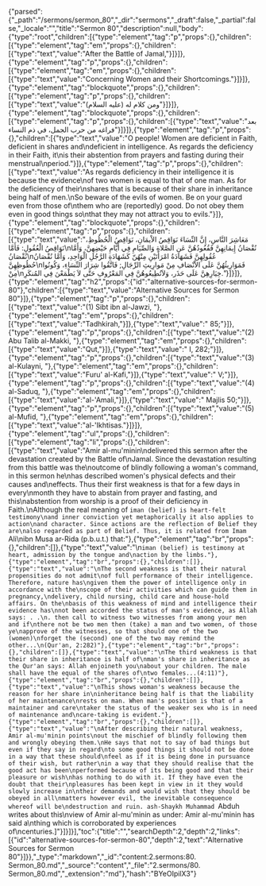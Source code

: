 {"parsed":{"_path":"/sermons/sermon_80","_dir":"sermons","_draft":false,"_partial":false,"_locale":"","title":"Sermon 80","description":null,"body":{"type":"root","children":[{"type":"element","tag":"p","props":{},"children":[{"type":"element","tag":"em","props":{},"children":[{"type":"text","value":"After the Battle of Jamal,"}]}]},{"type":"element","tag":"p","props":{},"children":[{"type":"element","tag":"em","props":{},"children":[{"type":"text","value":"Concerning Women and their Shortcomings."}]}]},{"type":"element","tag":"blockquote","props":{},"children":[{"type":"element","tag":"p","props":{},"children":[{"type":"text","value":"ومن كلام له (عليه السلام)"}]}]},{"type":"element","tag":"blockquote","props":{},"children":[{"type":"element","tag":"p","props":{},"children":[{"type":"text","value":"بعد فراغه من حرب الجمل، في ذم النساء"}]}]},{"type":"element","tag":"p","props":{},"children":[{"type":"text","value":"O people! Women are deficient in Faith, deficient in shares and\ndeficient in intelligence. As regards the deficiency in their Faith, it\nis their abstention from prayers and fasting during their menstrual\nperiod."}]},{"type":"element","tag":"p","props":{},"children":[{"type":"text","value":"As regards deficiency in their intelligence it is because the evidence\nof two women is equal to that of one man. As for the deficiency of their\nshares that is because of their share in inheritance being half of men.\nSo beware of the evils of women. Be on your guard even from those of\nthem who are (reportedly) good. Do not obey them even in good things so\nthat they may not attract you to evils."}]},{"type":"element","tag":"blockquote","props":{},"children":[{"type":"element","tag":"p","props":{},"children":[{"type":"text","value":"مَعَاشِرَ النَّاسِ، إِنَّ النِّسَاءَ نَوَاقِصُ الاْيمَانِ، نَوَاقِصُ الْحُظُوظِ، نَوَاقِصُ الْعُقُولِ: فَأَمَّا\nنُقْصَانُ إِيمَانِهِنَّ فَقُعُودُهُنَّ عَنِ الصَّلاةِ وَالصِّيَامِ فِي أَيَّامِ حَيْضِهِنَّ، وَأَمَّا نُقْصَانُ\nعُقُولِهِنَّ فَشَهَادَةُ امْرَأَتَيْنِ مِنْهُنّ كَشَهَادَةِ الرَّجُلِ الْوَاحِدِ، وَأَمَّا نُقْصَانُ حُظُوظِهِنَّ\nفَمَوَارِيثُهُنَّ عَلَى الاْنْصَافِ مِنْ مَوارِيثِ الرِّجَالِ; فَاتَّقُوا شِرَارَ النِّسَاءِ، وَكُونُوا مِنْ\nخِيَارِهِنَّ عَلَى حَذَر، وَلاَتُطِيعُوهُنَّ فِي المَعْرُوفِ حَتَّى لاَ يَطْمَعْنَ فِي المُنكَرِ."}]}]},{"type":"element","tag":"h2","props":{"id":"alternative-sources-for-sermon-80"},"children":[{"type":"text","value":"Alternative Sources for Sermon 80"}]},{"type":"element","tag":"p","props":{},"children":[{"type":"text","value":"(1) Sibt ibn al-Jawzi, "},{"type":"element","tag":"em","props":{},"children":[{"type":"text","value":"Tadhkirah,"}]},{"type":"text","value":" 85;"}]},{"type":"element","tag":"p","props":{},"children":[{"type":"text","value":"(2) Abu Talib al-Makki, "},{"type":"element","tag":"em","props":{},"children":[{"type":"text","value":"Qut,"}]},{"type":"text","value":" I, 282;"}]},{"type":"element","tag":"p","props":{},"children":[{"type":"text","value":"(3) al-Kulayni, "},{"type":"element","tag":"em","props":{},"children":[{"type":"text","value":"Furu' al-Kafi,"}]},{"type":"text","value":" V;"}]},{"type":"element","tag":"p","props":{},"children":[{"type":"text","value":"(4) al-Saduq, "},{"type":"element","tag":"em","props":{},"children":[{"type":"text","value":"al-'Amali,"}]},{"type":"text","value":" Majlis 50;"}]},{"type":"element","tag":"p","props":{},"children":[{"type":"text","value":"(5) al-Mufid, "},{"type":"element","tag":"em","props":{},"children":[{"type":"text","value":"al-'Ikhtisas."}]}]},{"type":"element","tag":"ul","props":{},"children":[{"type":"element","tag":"li","props":{},"children":[{"type":"text","value":"Amir al-mu'minin\ndelivered this sermon after the devastation created by the Battle of\nJamal. Since the devastation resulting from this battle was the\noutcome of blindly following a woman's command, in this sermon he\nhas described women's physical defects and their causes and\neffects. Thus their first weakness is that for a few days in every\nmonth they have to abstain from prayer and fasting, and this\nabstention from worship is a proof of their deficiency in Faith.\nAlthough the real meaning of `iman (belief) is heart-felt testimony\nand inner conviction yet metaphorically it also applies to action\nand character. Since actions are the reflection of Belief they are\nalso regarded as part of Belief. Thus, it is related from Imam `Ali\nibn Musa ar-Rida (p.b.u.t.) that:"},{"type":"element","tag":"br","props":{},"children":[]},{"type":"text","value":"\n`iman (belief) is testimony at heart, admission by the tongue and\naction by the limbs."},{"type":"element","tag":"br","props":{},"children":[]},{"type":"text","value":"\nThe second weakness is that their natural propensities do not admit\nof full performance of their intelligence. Therefore, nature has\ngiven them the power of intelligence only in accordance with the\nscope of their activities which can guide them in pregnancy,\ndelivery, child nursing, child care and house-hold affairs. On the\nbasis of this weakness of mind and intelligence their evidence has\nnot been accorded the status of man's evidence, as Allah says: . .\n. then call to witness two witnesses from among your men and if\nthere not be two men then (take) a man and two women, of those ye\napprove of the witnesses, so that should one of the two (women)\nforget the (second) one of the two may remind the other...\n(Qur'an, 2:282)"},{"type":"element","tag":"br","props":{},"children":[]},{"type":"text","value":"\nThe third weakness is that their share in inheritance is half of\nman's share in inheritance as the Qur'an says: Allah enjoineth you\nabout your children. The male shall have the equal of the shares of\ntwo females...(4:11)"},{"type":"element","tag":"br","props":{},"children":[]},{"type":"text","value":"\nThis shows woman's weakness because the reason for her share in\ninheritance being half is that the liability of her maintenance\nrests on man. When man's position is that of a maintainer and care\ntaker the status of the weaker sex who is in need of maintenance and\ncare-taking is evident."},{"type":"element","tag":"br","props":{},"children":[]},{"type":"text","value":"\nAfter describing their natural weakness, Amir al-mu'minin points\nout the mischief of blindly following them and wrongly obeying them.\nHe says that not to say of bad things but even if they say in regard\nto some good things it should not be done in a way that these should\nfeel as if it is being done in pursuance of their wish, but rather\nin a way that they should realise that the good act has been\nperformed because of its being good and that their pleasure or wish\nhas nothing to do with it. If they have even the doubt that their\npleasures has been kept in view in it they would slowly increase in\ntheir demands and would wish that they should be obeyed in all\nmatters however evil, the inevitable consequence whereof will be\ndestruction and ruin. ash-Shaykh Muhammad `Abduh writes about this\nview of Amir al-mu'minin as under: Amir al-mu'minin has said a\nthing which is corroborated by experiences of\ncenturies.]"}]}]}],"toc":{"title":"","searchDepth":2,"depth":2,"links":[{"id":"alternative-sources-for-sermon-80","depth":2,"text":"Alternative Sources for Sermon 80"}]}},"_type":"markdown","_id":"content:2.sermons:80. Sermon_80.md","_source":"content","_file":"2.sermons/80. Sermon_80.md","_extension":"md"},"hash":"BYeOIpilX3"}